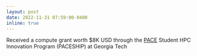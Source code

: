 ```yaml
---
layout: post
date: 2022-11-31 07:59:00-0400
inline: true
---
```


Received a compute grant worth $8K USD through the [PACE](https://pace.gatech.edu/) Student HPC Innovation Program (PACESHIP) at Georgia Tech
